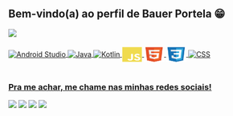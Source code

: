## Bem-vindo(a) ao perfil de Bauer Portela 😁

 <div>
   <a href="https://github.com/bauerportela">
   <img height="180em" src="https://github-readme-stats.vercel.app/api?username=bauerportela&show_icons=true&theme=tokyonight&include_all_commits=true&count_private=true"/>
 
</div>
    
<div style="display: inline_block"><br>
  <img align="center" alt="Android Studio" height="30" width="40" src="https://cdn.jsdelivr.net/gh/devicons/devicon@latest/icons/androidstudio/androidstudio-original.svg">
  <img align="center" alt="Java" height="30" width="40" <img src="https://cdn.jsdelivr.net/gh/devicons/devicon@latest/icons/java/java-original.svg">
  <img align="center" alt="Kotlin" height="30" width="40" <img src="https://cdn.jsdelivr.net/gh/devicons/devicon@latest/icons/kotlin/kotlin-plain-wordmark.svg" />
  <img align="center" alt="Js" height="30" width="40" src="https://raw.githubusercontent.com/devicons/devicon/master/icons/javascript/javascript-plain.svg">
  <img align="center" alt="HTML" height="30" width="40" src="https://raw.githubusercontent.com/devicons/devicon/master/icons/html5/html5-original.svg">
  <img align="center" alt="CSS" height="30" width="40" src="https://raw.githubusercontent.com/devicons/devicon/master/icons/css3/css3-original.svg">
  <img align="center" alt="CSS" height="30" width="40" <img src="https://cdn.jsdelivr.net/gh/devicons/devicon@latest/icons/github/github-original-wordmark.svg" />
     
           

</div>
 
<br>
 
### Pra me achar, me chame nas minhas redes sociais!
 
<div> 
  <a href="https://instagram.com/bauerportela" target="_blank"><img src="https://img.shields.io/badge/-Instagram-%23E4405F?style=for-the-badge&logo=instagram&logoColor=white" target="_blank"></a>
 <a href="https://discord.gg/A3grRnF9" target="_blank"><img src="https://img.shields.io/badge/Discord-7289DA?style=for-the-badge&logo=discord&logoColor=white" target="_blank"></a> 
  <a href = "mailto:bauerportela@msn.com"><img src="https://img.shields.io/badge/-Gmail-%23333?style=for-the-badge&logo=gmail&logoColor=white" target="_blank"></a>
  <a href="https://www.linkedin.com/in/bauer-portela-92657941/" target="_blank"><img src="https://img.shields.io/badge/-LinkedIn-%230077B5?style=for-the-badge&logo=linkedin&logoColor=white" target="_blank"></a>
</div>
